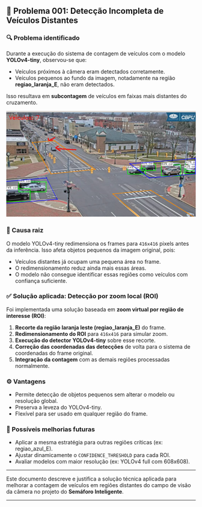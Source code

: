 ## 💾 Problema 001: Detecção Incompleta de Veículos Distantes

### 🔍 Problema identificado

Durante a execução do sistema de contagem de veículos com o modelo **YOLOv4-tiny**, observou-se que:

* Veículos próximos à câmera eram detectados corretamente.
* Veículos pequenos ao fundo da imagem, notadamente na região **regiao\_laranja\_E**, não eram detectados.

Isso resultava em **subcontagem** de veículos em faixas mais distantes do cruzamento.

![Imagem mostrando o erro de detecção](data\erro_de_deteccao.png)

### 🧠 Causa raiz

O modelo YOLOv4-tiny redimensiona os frames para `416x416` pixels antes da inferência. Isso afeta objetos pequenos da imagem original, pois:

* Veículos distantes já ocupam uma pequena área no frame.
* O redimensionamento reduz ainda mais essas áreas.
* O modelo não consegue identificar essas regiões como veículos com confiança suficiente.

### ✅ Solução aplicada: Detecção por zoom local (ROI)

Foi implementada uma solução baseada em **zoom virtual por região de interesse (ROI)**:

1. **Recorte da região laranja leste (regiao\_laranja\_E)** do frame.
2. **Redimensionamento do ROI** para `416x416` para simular zoom.
3. **Execução do detector YOLOv4-tiny** sobre esse recorte.
4. **Correção das coordenadas das detecções** de volta para o sistema de coordenadas do frame original.
5. **Integração da contagem** com as demais regiões processadas normalmente.

### ⚙️ Vantagens

* Permite detecção de objetos pequenos sem alterar o modelo ou resolução global.
* Preserva a leveza do YOLOv4-tiny.
* Flexível para ser usado em qualquer região do frame.

### 🔧 Possíveis melhorias futuras

* Aplicar a mesma estratégia para outras regiões críticas (ex: regiao\_azul\_E).
* Ajustar dinamicamente o `CONFIDENCE_THRESHOLD` para cada ROI.
* Avaliar modelos com maior resolução (ex: YOLOv4 full com 608x608).

---

Este documento descreve e justifica a solução técnica aplicada para melhorar a contagem de veículos em regiões distantes do campo de visão da câmera no projeto do **Semáforo Inteligente**.

---
